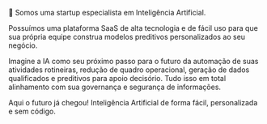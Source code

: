 🧠 Somos uma startup especialista em Inteligência Artificial. 

Possuímos uma plataforma SaaS de alta tecnologia e de fácil uso para que sua própria equipe construa modelos preditivos personalizados ao seu negócio.

Imagine a IA como seu próximo passo para o futuro da automação de suas atividades rotineiras, redução de quadro operacional, geração de dados qualificados e preditivos para apoio decisório. Tudo isso em total alinhamento com sua governança e segurança de informações.

Aqui o futuro já chegou! Inteligência Artificial de forma fácil, personalizada e sem código.
